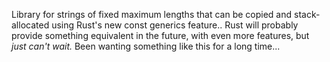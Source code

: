 Library for strings of fixed maximum lengths that can be copied and
stack-allocated using Rust's new const generics feature..  Rust will
probably provide something equivalent in the future, with even more features,
but *just can't wait.*  Been wanting something like this for a long time...

